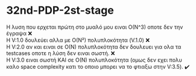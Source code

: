# 32nd-PDP-2st-stage
Η λυση που ερχεται πρώτη στο μυαλό μου ειναι O(N^3) οποτε δεν την έγραψα ❌     
Η V:1.0 δουλεύει αλλα με O(N²) πολυπλοκότητα (V.1.0) ❌  
Η V:2.0 αν και ειναι σε O(N) πολυπλοκότητα δεν δουλευει για ολα τα testcases οποτε η λύση δεν ειναι σωστή. ❌  
Η V:3.0 ειναι σωστή ΚΑΙ σε O(N) πολυπλοκότητα (ομως δεν εχει πολυ καλο space complexity κατι το οποιο μπορει να το φτιαξω στην V:3.5). ✔️  
